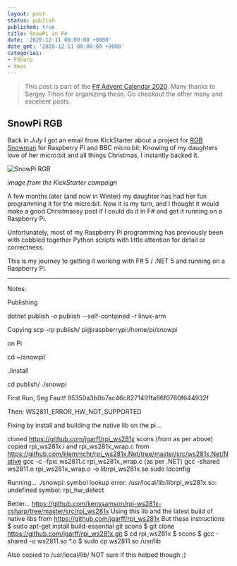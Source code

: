 ```yaml
---
layout: post
status: publish
published: true
title: SnowPi in F#
date: '2020-12-11 08:00:00 +0000'
date_gmt: '2020-12-11 08:00:00 +0000'
categories:
- FSharp
- Xmas
---
```


> This post is part of the [F# Advent Calendar 2020][1]. Many thanks to Sergey Tihon for organizing these.
> Go checkout the other many and excellent posts.

## SnowPi RGB

Back in *July* I got an email from KickStarter about a project for [RGB Snowman][3] for Raspberry Pi and
BBC micro:bit; Knowing of my daughters love of her micro:bit and all things Christmas, I instantly backed it.

![SnowPi RGB][2]

*image from the KickStarter campaign*

A few months later (and now in Winter) my daughter has had her fun programming it for the micro:bit.
Now it is my turn, and I thought it would make a good Christmassy post if I could do it in F# and get it
running on a Raspberry Pi.

Unfortunately, most of my Raspberry Pi programming has previously been with cobbled
together Python scripts with little attention for detail or correctness.

This is my journey to getting it working with F# 5 / .NET 5 and running on a Raspberry Pi.

 [1]: https://sergeytihon.com/2020/10/22/f-advent-calendar-in-english-2020/
 [2]: {{site.contenturl}}snowpi-rgb.png
 [3]: https://snowpi.xyz/

----

Notes:

Publishing

dotnet publish -o publish --self-contained -r linux-arm

Copying
scp -rp publish/ pi@raspberrypi:/home/pi/snowpi

on Pi

cd ~/snowpi/

./install

cd publish/
./snowpi


First Run, Seg Fault!
95350a3b0b7ac46c8271491fa86f0780f644932f

Then:
WS2811_ERROR_HW_NOT_SUPPORTED

Fixing by install and building the native lib on the pi...

cloned https://github.com/jgarff/rpi_ws281x
scons (from as per above)
copied rpi_ws281x.i and rpi_ws281x_wrap.c from https://github.com/klemmchr/rpi_ws281x.Net/tree/master/src/ws281x.Net/Native
gcc -c -fpic ws2811.c rpi_ws281x_wrap.c (as per .NET)
gcc -shared ws2811.o rpi_ws281x_wrap.o -o librpi_ws281x.so
sudo ldconfig

Running...
./snowpi: symbol lookup error: /usr/local/lib/librpi_ws281x.so: undefined symbol: rpi_hw_detect

Better...
https://github.com/kenssamson/rpi-ws281x-csharp/tree/master/src/rpi_ws281x
Using this lib and the latest build of native libs from https://github.com/jgarff/rpi_ws281x
But these instructions
$ sudo apt-get install build-essential git scons
$ git clone https://github.com/jgarff/rpi_ws281x.git
$ cd rpi_ws281x
$ scons
$ gcc -shared -o ws2811.so *.o
$ sudo cp ws2811.so /usr/lib

Also copied to /usr/local/lib/ NOT sure if this helped though ;)